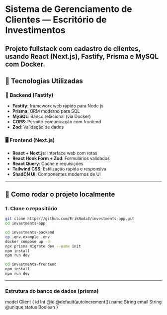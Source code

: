 # Sistema de Gerenciamento de Clientes — Escritório de Investimentos

Projeto fullstack com cadastro de clientes, usando React (Next.js), Fastify, Prisma e MySQL com Docker.
---

## 🚀 Tecnologias Utilizadas

### 🔧 Backend (Fastify)
- **Fastify**: framework web rápido para Node.js
- **Prisma**: ORM moderno para SQL
- **MySQL**: Banco relacional (via Docker)
- **CORS**: Permitir comunicação com frontend
- **Zod**: Validação de dados

### 🖥️ Frontend (Next.js)
- **React + Next.js**: Interface web com rotas
- **React Hook Form + Zod**: Formulários validados
- **React Query**: Cache e requisições
- **Tailwind CSS**: Estilização rápida e responsiva
- **ShadCN UI**: Componentes modernos de UI

---

## 🐳 Como rodar o projeto localmente

### 1. Clone o repositório

```bash
git clone https://github.com/ErikNoda3/investments-app.git
cd investments-app

cd investments-backend
cp .env.example .env
docker compose up -d
npx prisma migrate dev --name init
npm install
npm run dev

cd investments-frontend
npm install
npm run dev
```
---
### Estrutura do banco de dados (prisma)
model Client {
  id     Int    @id @default(autoincrement())
  name   String
  email  String @unique
  status Boolean
}
